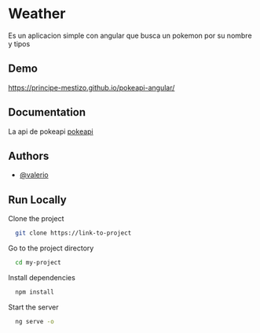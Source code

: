
# Weather
Es un aplicacion simple con angular que busca un pokemon por su nombre y tipos


## Demo

https://principe-mestizo.github.io/pokeapi-angular/


## Documentation
La api de pokeapi 
[pokeapi](https://pokeapi.co/)


## Authors

- [@valerio](https://github.com/Principe-Mestizo)


## Run Locally

Clone the project

```bash
  git clone https://link-to-project
```

Go to the project directory

```bash
  cd my-project
```

Install dependencies

```bash
  npm install
```

Start the server

```bash
  ng serve -o
```

